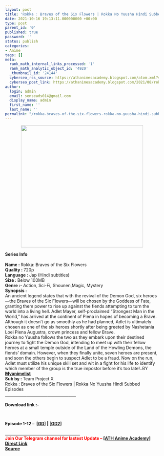 ```yaml
---
layout: post
title: 'Rokka : Braves of the Six Flowers | Rokka No Yuusha Hindi Subbed [Completed]'
date: 2021-10-16 19:13:11.000000000 +00:00
type: post
parent_id: '0'
published: true
password: ''
status: publish
categories:
- Anime
tags: []
meta:
  rank_math_internal_links_processed: '1'
  rank_math_analytic_object_id: '4920'
  _thumbnail_id: '24144'
  cyberseo_rss_source: https://athanimesacademy.blogspot.com/atom.xml?start-index=151&max-results=150
  cyberseo_post_link: https://athanimesacademy.blogspot.com/2021/08/rokka-braves-of-six-flowers-rokka-no.html
author:
  login: admin
  email: senseads014@gmail.com
  display_name: admin
  first_name: ''
  last_name: ''
permalink: "/rokka-braves-of-the-six-flowers-rokka-no-yuusha-hindi-subbed-completed/"
---
```

<div class="separator" style="clear: both; text-align: center;">
<div class="separator" style="clear: both; text-align: center;"> <a href="https://lh3.googleusercontent.com/-VVlOVinNkqU/YROlrvnIL1I/AAAAAAAADTU/vpz_Y8wSIeQewP4bHBU82vT-LaRy1zl6QCLcBGAsYHQ/s1600/1628677507285141-0.png" style="margin-left: 1em; margin-right: 1em;"> <img border="0" src="{{ site.baseurl }}/assets/2021/10/1628677507285141-0.png" width="400" /> </a></div>
<p></div>
<div><b>Series Info</b></div>
<div><b><br /></b></div>
<div><b>Name : </b>Rokka: Braves of the Six Flowers</div>
<div><b>Quality : </b>720p</div>
<div><b>Language : </b>Jap (Hindi subtitles)</div>
<div><b>Size : </b>Below 100MB</div>
<div><b>Genre :- </b>Action, Sci-Fi, Shounen,Magic, Mystery</div>
<div></div>
<div><b>Synopsis :</b></div>
<div>An ancient legend states that with the revival of the Demon God, six heroes—the Braves of the Six Flowers—will be chosen by the Goddess of Fate, granting them power to rise up against the fiends attempting to turn the world into a living hell. Adlet Mayer, self-proclaimed “Strongest Man in the World,” has arrived at the continent of Piena in hopes of becoming a Brave. Although it doesn’t go as smoothly as he had planned, Adlet is ultimately chosen as one of the six heroes shortly after being greeted by Nashetania Loei Piena Augustra, crown princess and fellow Brave.</div>
<div></div>
<div>Rokka no Yuusha follows the two as they embark upon their destined journey to fight the Demon God, intending to meet up with their fellow heroes at a small temple outside of the Land of the Howling Demons, the fiends’ domain. However, when they finally unite, seven heroes are present, and soon the others begin to suspect Adlet to be a fraud. Now on the run, Adlet must utilize his unique skill set and wit in a fight for his life to identify which member of the group is the true impostor before it’s too late!..BY <b><a href="https://myanimelist.net/anime/28497/Rokka_no_Yuusha">Myanimelist</a></b></div>
<div></div>
<div><b>Sub by : </b>Team Project X</div>
<div></div>
<div>Rokka : Braves of the Six Flowers | Rokka No Yuusha Hindi Subbed Episodes</div>
<div>
<div><b><u>&nbsp; &nbsp; &nbsp; &nbsp; &nbsp; &nbsp; &nbsp; &nbsp; &nbsp; &nbsp; &nbsp;</u></b><b><u>&nbsp; &nbsp; &nbsp; &nbsp; &nbsp; &nbsp; &nbsp; &nbsp; &nbsp; &nbsp; &nbsp;</u></b><b><u>&nbsp; &nbsp; &nbsp; &nbsp; &nbsp; &nbsp; &nbsp; &nbsp; &nbsp; &nbsp; &nbsp;</u></b><b><u>&nbsp; &nbsp; &nbsp; &nbsp;</u></b></div>
<div><b><br /></b></div>
<div><b>Download link :-</b></div>
<p><b />
<div><b><br /></b></div>
<p>Episode&nbsp;<b>1-12 –&nbsp;&nbsp;<a href="https://l4s.cc/a/e/JPZ/aHR0cHM6Ly9kcml2ZS5nb29nbGUuY29tL2ZvbGRlcnZpZXc/aWQ9MTllZDRtRzFnV3EzVWNDM3VwV0o2Y08zcDZrNHN2ZkZD">[GD]</a></b><b>&nbsp;|&nbsp;<a href="https://l4s.cc/a/e/JPZ/aHR0cHM6Ly9kcml2ZS5nb29nbGUuY29tL2ZvbGRlcnZpZXc/aWQ9MTllZDRtRzFnV3EzVWNDM3VwV0o2Y08zcDZrNHN2ZkZD">[GD2]</a></b></div>
<div></div>
<div>
<div><u>&nbsp; &nbsp; &nbsp; &nbsp; &nbsp; &nbsp; &nbsp; &nbsp; &nbsp; &nbsp; &nbsp; &nbsp; &nbsp; &nbsp; &nbsp; &nbsp; &nbsp; &nbsp; &nbsp; &nbsp; &nbsp;</u><u>&nbsp; &nbsp; &nbsp; &nbsp; &nbsp; &nbsp; &nbsp; &nbsp; &nbsp; &nbsp; &nbsp; &nbsp; &nbsp; &nbsp; &nbsp; &nbsp; &nbsp;</u></div>
<div></div>
<div><b><span style="color: red;">Join Our Telegram channel for lastest Update –&nbsp;</span><a href="http://telegram.me/athanimeacademy">[ATH Anime Academy]</a></b></div>
</div>
<link rel="stylesheet" href="https://cdnjs.cloudflare.com/ajax/libs/font-awesome/4.7.0/css/font-awesome.min.css" />
<div class="divbtn"> <a href="https://handymansurrender.com/fihup8buzv?key=94550f7ce39444073321dde3b8782f97" class="btn"><i class="fa fa-download"></i> Direct Link</a> <br /><a href="https://athanimesacademy.blogspot.com/2021/08/rokka-braves-of-six-flowers-rokka-no.html">Source</a> </div>
